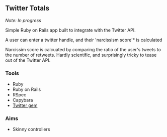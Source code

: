 ## Twitter Totals

*Note: In progress*

Simple Ruby on Rails app built to integrate with the Twitter API.

A user can enter a twitter handle, and their 'narcissism score'* is calculated

Narcissim score is calcuated by comparing the ratio of the user's tweets to the number of retweets. Hardly scientific, and surprisingly tricky to tease out of the Twitter API.


### Tools

* Ruby
* Ruby on Rails
* RSpec
* Capybara
* [Twitter gem](https://github.com/sferik/twitter)



### Aims

* Skinny controllers
